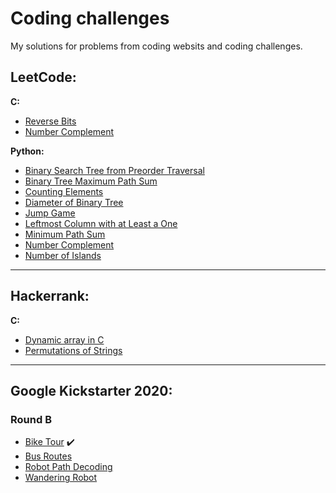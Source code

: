 # Coding challenges

My solutions for problems from coding websits and coding challenges.

## LeetCode:

**C:**

* [Reverse Bits](https://github.com/akovalyo/coding_challenges/blob/master/LeetCode/reverse_bits.md)
* [Number Complement](https://github.com/akovalyo/coding_challenges/blob/master/LeetCode/number_complement.md)

**Python:**

* [Binary Search Tree from Preorder Traversal](https://github.com/akovalyo/coding_challenges/blob/master/LeetCode/binary_search_tree.md)
* [Binary Tree Maximum Path Sum](https://github.com/akovalyo/coding_challenges/blob/master/LeetCode/binary_tree_max_path.md)
* [Counting Elements](https://github.com/akovalyo/coding_challenges/blob/master/LeetCode/counting_elements.md)
* [Diameter of Binary Tree](https://github.com/akovalyo/coding_challenges/blob/master/LeetCode/diameter_binary_tree.md)
* [Jump Game](https://github.com/akovalyo/coding_challenges/blob/master/LeetCode/jump_game.md)
* [Leftmost Column with at Least a One](https://github.com/akovalyo/coding_challenges/blob/master/LeetCode/leftmost_column.md)
* [Minimum Path Sum](https://github.com/akovalyo/coding_challenges/blob/master/LeetCode/minimum_path_sum.md)
* [Number Complement](https://github.com/akovalyo/coding_challenges/blob/master/LeetCode/number_complement.md)
* [Number of Islands](https://github.com/akovalyo/coding_challenges/blob/master/LeetCode/number_of_islands.md)


***

## Hackerrank:

**C:**

* [Dynamic array in C](https://github.com/akovalyo/coding_challenges/blob/master/Hackerrank/dynamic_array.md)
* [Permutations of Strings](https://github.com/akovalyo/coding_challenges/blob/master/Hackerrank/permutations_strings.md)

***

## Google Kickstarter 2020:

### Round B

* [Bike Tour](https://github.com/akovalyo/coding_challenges/blob/master/Kickstarter2020/RoundB/bike_tour.md) :heavy_check_mark:
* [Bus Routes](https://github.com/akovalyo/coding_challenges/blob/master/Kickstarter2020/RoundB/bus_routes.md)
* [Robot Path Decoding](https://github.com/akovalyo/coding_challenges/blob/master/Kickstarter2020/RoundB/robot_path_decoding.md)
* [Wandering Robot](https://github.com/akovalyo/coding_challenges/blob/master/Kickstarter2020/RoundB/wandering_robot.md)